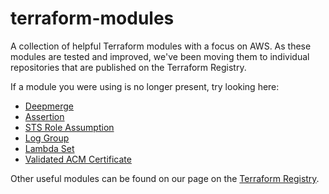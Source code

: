 # terraform-modules

A collection of helpful Terraform modules with a focus on AWS. As these modules are tested and improved, we've been moving them to individual repositories that are published on the Terraform Registry.

If a module you were using is no longer present, try looking here:

- [Deepmerge](https://registry.terraform.io/modules/Invicton-Labs/deepmerge/null/latest)
- [Assertion](https://registry.terraform.io/modules/Invicton-Labs/assertion/null/latest)
- [STS Role Assumption](https://registry.terraform.io/modules/Invicton-Labs/sts-role-assumption/aws/latest)
- [Log Group](https://registry.terraform.io/modules/Invicton-Labs/log-group/aws/latest)
- [Lambda Set](https://registry.terraform.io/modules/Invicton-Labs/lambda-set/aws/latest)
- [Validated ACM Certificate](https://registry.terraform.io/modules/Invicton-Labs/validated-acm-certificate/aws/latest)

Other useful modules can be found on our page on the [Terraform Registry](https://registry.terraform.io/namespaces/Invicton-Labs).
